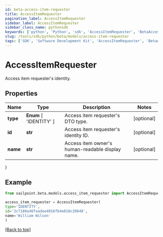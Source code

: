 ```yaml
---
id: beta-access-item-requester
title: AccessItemRequester
pagination_label: AccessItemRequester
sidebar_label: AccessItemRequester
sidebar_class_name: pythonsdk
keywords: ['python', 'Python', 'sdk', 'AccessItemRequester', 'BetaAccessItemRequester'] 
slug: /tools/sdk/python/beta/models/access-item-requester
tags: ['SDK', 'Software Development Kit', 'AccessItemRequester', 'BetaAccessItemRequester']
---
```


# AccessItemRequester

Access item requester's identity.

## Properties

Name | Type | Description | Notes
------------ | ------------- | ------------- | -------------
**type** |  **Enum** [  'IDENTITY' ] | Access item requester's DTO type. | [optional] 
**id** | **str** | Access item requester's identity ID. | [optional] 
**name** | **str** | Access item owner's human-readable display name. | [optional] 
}

## Example

```python
from sailpoint.beta.models.access_item_requester import AccessItemRequester

access_item_requester = AccessItemRequester(
type='IDENTITY',
id='2c7180a46faadee4016fb4e018c20648',
name='William Wilson'
)

```
[[Back to top]](#) 

